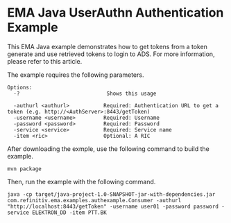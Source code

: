 # EMA Java UserAuthn Authentication Example
This EMA Java example demonstrates how to get tokens from a token generate and use retrieved tokens to login to ADS. For more information, please refer to this article. 

The example requires the following parameters.

```
Options:
  -?                            Shows this usage

  -authurl <authurl>           Required: Authentication URL to get a token (e.g. http://<AuthServer>:8443/getToken)
  -username <username>         Required: Username
  -password <password>         Required: Password
  -service <service>           Required: Service name
  -item <ric>                  Optional: A RIC
```
After downloading the exmple, use the following command to build the example.

```
mvn package 
```

Then, run the example with the following command.

```
java -cp target/java-project-1.0-SNAPSHOT-jar-with-dependencies.jar com.refinitiv.ema.examples.authexample.Consumer -authurl "http://localhost:8443/getToken" -username user01 -password password -service ELEKTRON_DD -item PTT.BK
```
